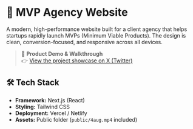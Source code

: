 # 🚀 MVP Agency Website

A modern, high-performance website built for a client agency that helps startups rapidly launch MVPs (Minimum Viable Products). The design is clean, conversion-focused, and responsive across all devices.

> 📢 **Product Demo & Walkthrough**  
👉 [View the project showcase on X (Twitter)](https://x.com/PriyanshuS92042/status/1952249159836156089)

## 🛠 Tech Stack

- **Framework:** Next.js (React)
- **Styling:** Tailwind CSS
- **Deployment:** Vercel / Netlify
- **Assets:** Public folder (`public/4aug.mp4` included)

